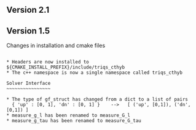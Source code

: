 Version 2.1
-----------



Version 1.5
-----------

Changes in installation and cmake files
~~~~~~~~~~~~~~~~~~~~~~~~~~~~~~~~~~~~~~~

* Headers are now installed to ${CMAKE_INSTALL_PREFIX}/include/triqs_cthyb
* The c++ namespace is now a single namespace called triqs_cthyb

Solver Interface
~~~~~~~~~~~~~~~~

* The type of gf_struct has changed from a dict to a list of pairs
  { 'up' : [0, 1], 'dn' : [0, 1] }    -->   [ ('up', [0,1]), ('dn', [0,1]) ]
* measure_g_l has been renamed to measure_G_l
* measure_g_tau has been renamed to measure_G_tau
